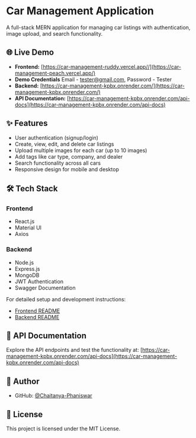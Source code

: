# Car Management Application

A full-stack MERN application for managing car listings with authentication, image upload, and search functionality.

## 🌐 Live Demo

- **Frontend:** [https://car-management-ruddy.vercel.app//](https://car-management-peach.vercel.app/)
- **Demo Credentials** Email - tester@gmail.com, Password - Tester
- **Backend:** [https://car-management-kpbx.onrender.com/](https://car-management-kpbx.onrender.com/)
- **API Documentation:** [https://car-management-kpbx.onrender.com/api-docs](https://car-management-kpbx.onrender.com/api-docs)

## ✨ Features

- User authentication (signup/login)
- Create, view, edit, and delete car listings
- Upload multiple images for each car (up to 10 images)
- Add tags like car type, company, and dealer
- Search functionality across all cars
- Responsive design for mobile and desktop

## 🛠️ Tech Stack

### Frontend
- React.js
- Material UI
- Axios

### Backend
- Node.js
- Express.js
- MongoDB
- JWT Authentication
- Swagger Documentation

For detailed setup and development instructions:
- [Frontend README](./frontend/README.md)
- [Backend README](./backend/README.md)

## 📝 API Documentation

Explore the API endpoints and test the functionality at:
[https://car-management-kpbx.onrender.com/api-docs](https://car-management-kpbx.onrender.com/api-docs)

## 👤 Author

- GitHub: [@Chaitanya-Phaniswar](https://github.com/Chaitanya-Phaniswar)

## 📄 License

This project is licensed under the MIT License.